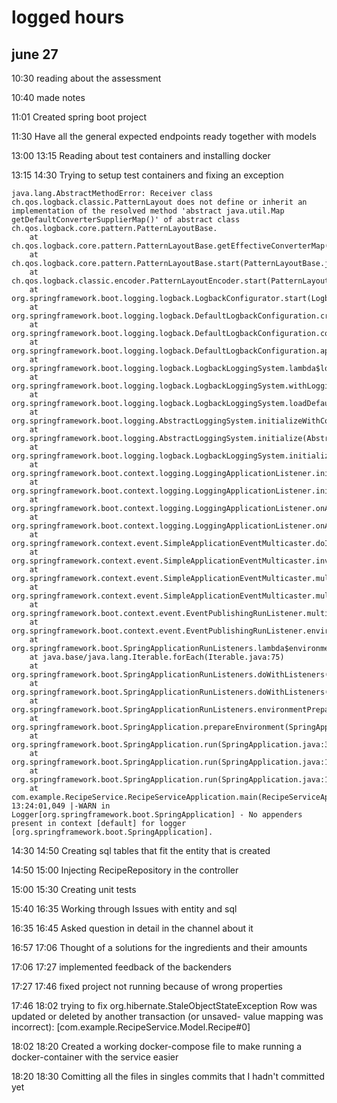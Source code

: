 # logged hours
## june 27
10:30 reading about the assessment 

10:40 made notes

11:01 Created spring boot project

11:30 Have all the general expected endpoints ready together with models

13:00 13:15 Reading about test containers and installing docker

13:15 14:30 Trying to setup test containers and fixing an exception 
```
java.lang.AbstractMethodError: Receiver class ch.qos.logback.classic.PatternLayout does not define or inherit an implementation of the resolved method 'abstract java.util.Map getDefaultConverterSupplierMap()' of abstract class ch.qos.logback.core.pattern.PatternLayoutBase.
	at ch.qos.logback.core.pattern.PatternLayoutBase.getEffectiveConverterMap(PatternLayoutBase.java:79)
	at ch.qos.logback.core.pattern.PatternLayoutBase.start(PatternLayoutBase.java:143)
	at ch.qos.logback.classic.encoder.PatternLayoutEncoder.start(PatternLayoutEncoder.java:28)
	at org.springframework.boot.logging.logback.LogbackConfigurator.start(LogbackConfigurator.java:111)
	at org.springframework.boot.logging.logback.DefaultLogbackConfiguration.createAppender(DefaultLogbackConfiguration.java:155)
	at org.springframework.boot.logging.logback.DefaultLogbackConfiguration.consoleAppender(DefaultLogbackConfiguration.java:137)
	at org.springframework.boot.logging.logback.DefaultLogbackConfiguration.apply(DefaultLogbackConfiguration.java:86)
	at org.springframework.boot.logging.logback.LogbackLoggingSystem.lambda$loadDefaults$1(LogbackLoggingSystem.java:241)
	at org.springframework.boot.logging.logback.LogbackLoggingSystem.withLoggingSuppressed(LogbackLoggingSystem.java:481)
	at org.springframework.boot.logging.logback.LogbackLoggingSystem.loadDefaults(LogbackLoggingSystem.java:230)
	at org.springframework.boot.logging.AbstractLoggingSystem.initializeWithConventions(AbstractLoggingSystem.java:84)
	at org.springframework.boot.logging.AbstractLoggingSystem.initialize(AbstractLoggingSystem.java:61)
	at org.springframework.boot.logging.logback.LogbackLoggingSystem.initialize(LogbackLoggingSystem.java:195)
	at org.springframework.boot.context.logging.LoggingApplicationListener.initializeSystem(LoggingApplicationListener.java:332)
	at org.springframework.boot.context.logging.LoggingApplicationListener.initialize(LoggingApplicationListener.java:298)
	at org.springframework.boot.context.logging.LoggingApplicationListener.onApplicationEnvironmentPreparedEvent(LoggingApplicationListener.java:246)
	at org.springframework.boot.context.logging.LoggingApplicationListener.onApplicationEvent(LoggingApplicationListener.java:223)
	at org.springframework.context.event.SimpleApplicationEventMulticaster.doInvokeListener(SimpleApplicationEventMulticaster.java:185)
	at org.springframework.context.event.SimpleApplicationEventMulticaster.invokeListener(SimpleApplicationEventMulticaster.java:178)
	at org.springframework.context.event.SimpleApplicationEventMulticaster.multicastEvent(SimpleApplicationEventMulticaster.java:156)
	at org.springframework.context.event.SimpleApplicationEventMulticaster.multicastEvent(SimpleApplicationEventMulticaster.java:138)
	at org.springframework.boot.context.event.EventPublishingRunListener.multicastInitialEvent(EventPublishingRunListener.java:136)
	at org.springframework.boot.context.event.EventPublishingRunListener.environmentPrepared(EventPublishingRunListener.java:81)
	at org.springframework.boot.SpringApplicationRunListeners.lambda$environmentPrepared$2(SpringApplicationRunListeners.java:64)
	at java.base/java.lang.Iterable.forEach(Iterable.java:75)
	at org.springframework.boot.SpringApplicationRunListeners.doWithListeners(SpringApplicationRunListeners.java:118)
	at org.springframework.boot.SpringApplicationRunListeners.doWithListeners(SpringApplicationRunListeners.java:112)
	at org.springframework.boot.SpringApplicationRunListeners.environmentPrepared(SpringApplicationRunListeners.java:63)
	at org.springframework.boot.SpringApplication.prepareEnvironment(SpringApplication.java:353)
	at org.springframework.boot.SpringApplication.run(SpringApplication.java:313)
	at org.springframework.boot.SpringApplication.run(SpringApplication.java:1361)
	at org.springframework.boot.SpringApplication.run(SpringApplication.java:1350)
	at com.example.RecipeService.RecipeServiceApplication.main(RecipeServiceApplication.java:10)
13:24:01,049 |-WARN in Logger[org.springframework.boot.SpringApplication] - No appenders present in context [default] for logger [org.springframework.boot.SpringApplication].
```

14:30 14:50 Creating sql tables that fit the entity that is created

14:50 15:00  Injecting RecipeRepository in the controller

15:00 15:30  Creating unit tests

15:40 16:35 Working through Issues with entity and sql

16:35 16:45 Asked question in detail in the channel about it

16:57 17:06 Thought of a solutions for the ingredients and their amounts

17:06 17:27 implemented feedback of the backenders

17:27 17:46 fixed project not running because of wrong properties

17:46 18:02 trying to fix org.hibernate.StaleObjectStateException Row was updated or deleted by another transaction (or unsaved-
value mapping was incorrect): [com.example.RecipeService.Model.Recipe#0]

18:02 18:20 Created a working docker-compose file to make running a docker-container with the service easier

18:20 18:30 Comitting all the files in singles commits that I hadn't committed yet



